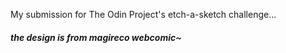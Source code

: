 My submission for The Odin Project's etch-a-sketch challenge...



##### the design is from magireco webcomic~
